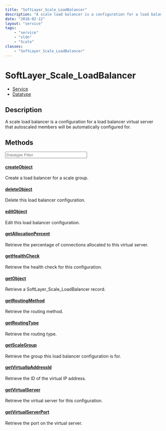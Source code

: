 ```yaml
---
title: "SoftLayer_Scale_LoadBalancer"
description: "A scale load balancer is a configuration for a load balancer virtual server that autoscaled members will be automaticall... "
date: "2018-02-12"
layout: "service"
tags:
    - "service"
    - "sldn"
    - "Scale"
classes:
    - "SoftLayer_Scale_LoadBalancer"
---
```

# SoftLayer_Scale_LoadBalancer
<div id='service-datatype'>
    <ul id='sldn-reference-tabs'>
    <li id='service'> <a href='/reference/services/SoftLayer_Scale_LoadBalancer' >Service</a></li>    <li id='datatype'> <a href='/reference/datatypes/SoftLayer_Scale_LoadBalancer' >Datatype</a></li>
    </ul>
</div>

## Description
A scale load balancer is a configuration for a load balancer virtual server that autoscaled members will be automatically configured for. 



        
<div id="properties" class="content service-content">

## Methods

<div class="view-filters">
    <div class="clearfix">
        <div class="search-input-box">
            <input placeholder="Datatype Filter" onkeyup="titleSearch(inputId='edit-combine', divId='method-div', elementClass='method-row')" 
                type="text" id="edit-combine" value="" size="30" maxlength="128" class="form-text">
        </div>
    </div>
</div>

#### [createObject](/reference/services/SoftLayer_Scale_LoadBalancer/createObject)
Create a load balancer for a scale group. 

#### [deleteObject](/reference/services/SoftLayer_Scale_LoadBalancer/deleteObject)
Delete this load balancer configuration. 

#### [editObject](/reference/services/SoftLayer_Scale_LoadBalancer/editObject)
Edit this load balancer configuration. 

#### [getAllocationPercent](/reference/services/SoftLayer_Scale_LoadBalancer/getAllocationPercent)
Retrieve the percentage of connections allocated to this virtual server.

#### [getHealthCheck](/reference/services/SoftLayer_Scale_LoadBalancer/getHealthCheck)
Retrieve the health check for this configuration.

#### [getObject](/reference/services/SoftLayer_Scale_LoadBalancer/getObject)
Retrieve a SoftLayer_Scale_LoadBalancer record.

#### [getRoutingMethod](/reference/services/SoftLayer_Scale_LoadBalancer/getRoutingMethod)
Retrieve the routing method.

#### [getRoutingType](/reference/services/SoftLayer_Scale_LoadBalancer/getRoutingType)
Retrieve the routing type.

#### [getScaleGroup](/reference/services/SoftLayer_Scale_LoadBalancer/getScaleGroup)
Retrieve the group this load balancer configuration is for.

#### [getVirtualIpAddressId](/reference/services/SoftLayer_Scale_LoadBalancer/getVirtualIpAddressId)
Retrieve the ID of the virtual IP address.

#### [getVirtualServer](/reference/services/SoftLayer_Scale_LoadBalancer/getVirtualServer)
Retrieve the virtual server for this configuration.

#### [getVirtualServerPort](/reference/services/SoftLayer_Scale_LoadBalancer/getVirtualServerPort)
Retrieve the port on the virtual server.

</div>

